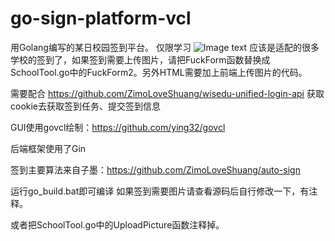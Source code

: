 # go-sign-platform-vcl

用Golang编写的某日校园签到平台。
仅限学习
![Image text](https://github.com/buhuang28/go-sign-platform/blob/main/QQ%E5%9B%BE%E7%89%8720210112161446.png)
应该是适配的很多学校的签到了，如果签到需要上传图片，请把FuckForm函数替换成SchoolTool.go中的FuckForm2。另外HTML需要加上前端上传图片的代码。

需要配合 https://github.com/ZimoLoveShuang/wisedu-unified-login-api 获取cookie去获取签到任务、提交签到信息

GUI使用govcl绘制：https://github.com/ying32/govcl

后端框架使用了Gin

签到主要算法来自子墨：https://github.com/ZimoLoveShuang/auto-sign

运行go_build.bat即可编译
如果签到需要图片请查看源码后自行修改一下，有注释。

或者把SchoolTool.go中的UploadPicture函数注释掉。
